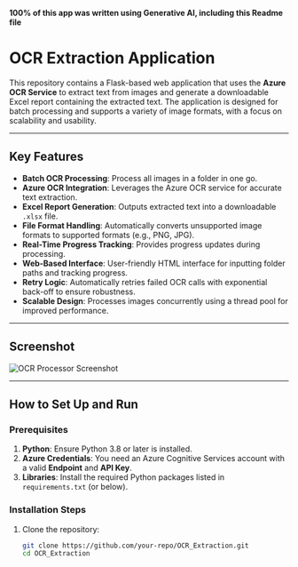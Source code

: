 **100% of this app was written using Generative AI, including this Readme file**

# OCR Extraction Application

This repository contains a Flask-based web application that uses the **Azure OCR Service** to extract text from images and generate a downloadable Excel report containing the extracted text. The application is designed for batch processing and supports a variety of image formats, with a focus on scalability and usability.

---

## Key Features

- **Batch OCR Processing**: Process all images in a folder in one go.
- **Azure OCR Integration**: Leverages the Azure OCR service for accurate text extraction.
- **Excel Report Generation**: Outputs extracted text into a downloadable `.xlsx` file.
- **File Format Handling**: Automatically converts unsupported image formats to supported formats (e.g., PNG, JPG).
- **Real-Time Progress Tracking**: Provides progress updates during processing.
- **Web-Based Interface**: User-friendly HTML interface for inputting folder paths and tracking progress.
- **Retry Logic**: Automatically retries failed OCR calls with exponential back-off to ensure robustness.
- **Scalable Design**: Processes images concurrently using a thread pool for improved performance.

---

## Screenshot

![OCR Processor Screenshot](https://github.com/user-attachments/assets/44c21b9b-3827-4ca2-864f-b2c44ac5806a)

---

## How to Set Up and Run

### Prerequisites

1. **Python**: Ensure Python 3.8 or later is installed.
2. **Azure Credentials**: You need an Azure Cognitive Services account with a valid **Endpoint** and **API Key**.
3. **Libraries**: Install the required Python packages listed in `requirements.txt` (or below).

### Installation Steps

1. Clone the repository:
   ```bash
   git clone https://github.com/your-repo/OCR_Extraction.git
   cd OCR_Extraction
